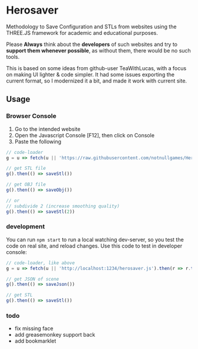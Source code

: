 # Herosaver

Methodology to Save Configuration and STLs from websites using the THREE.JS framework for academic and educational purposes.

Please **Always** think about the **developers** of such websites and try to **support them whenever possible**, as without them, there would be no such tools.

This is based on some ideas from github-user TeaWithLucas, with a focus on making UI lighter & code simpler. It had some issues exporting the current format, so I modernized it a bit, and made it work with current site.

## Usage
### Browser Console
  1. Go to the intended website
  2. Open the Javascript Console [F12], then click on Console
  3. Paste the following

```js
// code-loader
g = u => fetch(u || 'https://raw.githubusercontent.com/notnullgames/Herosaver/master/dist/herosaver.js').then(r => r.text()).then(eval)

// get STL file
g().then(() => saveStl())

// get OBJ file
g().then(() => saveObj())

// or
// subdivide 2 (increase smoothing quality)
g().then(() => saveStl(2))
```

### development

You can run `npm start` to run a local watching dev-server, so you test the code on real site, and reload changes. Use this code to test in developer console:

```js
// code-loader, like above
g = u => fetch(u || 'http://localhost:1234/herosaver.js').then(r => r.text()).then(eval)

// get JSON of scene
g().then(() => saveJson())

// get STL
g().then(() => saveStl())
```

### todo

- fix missing face
- add greasemonkey support back
- add bookmarklet
